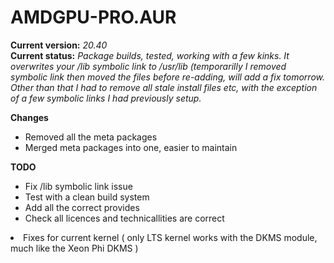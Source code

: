 # AMDGPU-PRO.AUR
 
<B>Current version:</b> <I>20.40</I><BR>
<B>Current status:</b> <I>Package builds, tested, working with a few
kinks. It overwrites your /lib symbolic link to /usr/lib (temporarilly I removed
symbolic link then moved the files before re-adding, will add a fix tomorrow.
Other than that I had to remove all stale install files etc, with the exception of
a few symbolic links I had previously setup. </I>

<B>Changes</B>
<UL><LI>Removed all the meta packages</LI>
<LI>Merged meta packages into one, easier to maintain</LI></UL>

<B>TODO</B>
<UL><LI>Fix /lib symbolic link issue</LI>
<LI>Test with a clean build system</LI>
<LI>Add all the correct provides</LI>
<LI>Check all licences and technicallities are correct</LI></UL>
<LI>Fixes for current kernel ( only LTS kernel works with the DKMS module, much like the Xeon Phi DKMS )</LI>

